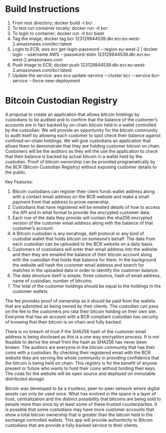 Build Instructions
==================

1. From root directory; docker build -t bcr .
2. To test run container locally; docker run -it bcr
3. To login to container; docker run -it bcr bash  
4. Tag the image; docker tag bcr 123129844539.dkr.ecr.eu-west-2.amazonaws.com/bcr:latest
5. Login to ECR; aws ecr get-login-password --region eu-west-2 | docker login --username AWS --password-stdin 123129844539.dkr.ecr.eu-west-2.amazonaws.com
6. Push image to ECR; docker push 123129844539.dkr.ecr.eu-west-2.amazonaws.com/bcr:latest
7. Update the service: aws ecs update-service --cluster bcr --service bcr-service --force-new-deployment

Bitcoin Custodian Registry
===========================

A proposal to create an application that allows bitcoin holdings by custodians to be audited and to confirm that the
balance of the customer’s accounts are in fact backed by on-chain bitcoin held in a wallet controlled by the custodian.
We will provide an opportunity for the bitcoin community to audit itself by allowing each customer to spot check their
balance against confined on-chain holdings. We will give custodians an application that allows them to demonstrate that
they are holding customer bitcoin on chain. Customers will be the auditors as they will the use the application to check
that their balance is backed by actual bitcoin in a wallet held by the custodian. Proof of bitcoin ownership can be
provided programatically by the BCR (Bitcoin Custodian Registry) without exposing customer details to the public.

Key Features:

1. Bitcoin custodians can register their client funds wallet address along with a contact email address on the BCR
   website and make a small payment from that address to prove ownership.
2. Custodians that have registered will be emailed details of how to access the API and in what format to provide the
   encrypted customer data.
3. Each row of the data they provide will contain the sha256 encrypted version of the customer email address along with
   the balance of that customer’s account.
4. A Bitcoin custodian is any excahnge, defi protocal or any kind of custodial wallet that holds bitcoin on someone’s
   behalf. The data from each custodian can be uploaded to the BCR website on a daily basis.
5. Customers of custodians will enter their email address into the website and then they are emailed the balance of
   their bitcoin account along with the custodian that holds that balance for them. In the background the website will
   hash the customer email address and search for matches in the uploaded data in order to identify the customer
   balance.
6. The data structure itself is simple, three columns, hash of email address, name of custodian, number of bitcoins.
7. The total of the customer holdings should be equal to the holdings in the customer wallets.

The fee provides proof of ownership as it should be paid from the wallets that are submitted as being owned by their
clients. The custodian can pass on the fee to the customers pro rata their bitcoin holding on their own site. Everyone
that has an account with a BCR compliant custodian has security of knowing that their bitcoin is on chain and fully
backed.

There is no breach of trust if the SHA256 hash of the customer email address is being disclosed as this is a one way
encryption process. It is not feasible to derive the email from the hash as SHA256 has never been broken. The auditors
are everyone in the bitcoin community that has their coins with a custodian. By checking their registered email with the
BCR website they are serving the whole community in providing confidence that the bitcoin is being held on chain. This
registry is for the benefit of anyone present or future who wants to hold their coins without holding their keys. The
code for the website will be open source and deployed on immutable distributed storage.

Bitcoin was developed to be a trustless, peer-to-peer network where digital assets can only be used once. What has
evolved in the space is a layer of trust, centralization and the distinct possibility that bitcoins are being sold to
people more than once by at least some of these trusted counterparties. It is possible that some custodians may have
more customer accounts that show a total bitcoin ownership that is greater than the bitcoin held in the exchange
controlled wallets. This app will provide authenticity to Bitcoin custodians that are provide a fully backed service to
their clients.
